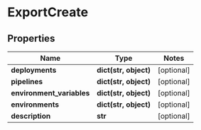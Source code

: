 # ExportCreate

## Properties
Name | Type | Notes
------------ | ------------- | -------------
**deployments** | **dict(str, object)** | [optional]
**pipelines** | **dict(str, object)** | [optional]
**environment_variables** | **dict(str, object)** | [optional]
**environments** | **dict(str, object)** | [optional]
**description** | **str** | [optional]


